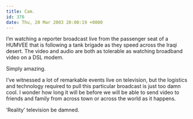 ```yaml
---
title: Cam.
id: 376
date: Thu, 20 Mar 2003 20:00:19 +0000
---
```


I’m watching a reporter broadcast live from the passenger seat of a <span class="caps">HUMVEE</span> that is following a tank brigade as they speed across the Iraqi desert. The video and audio are both as tolerable as watching broadband video on a <span class="caps">DSL</span> modem.  

Simply amazing.  

I’ve witnessed a lot of remarkable events live on television, but the logistics and technology required to pull this particular broadcast is just too damn cool. I wonder how long it will be before we will be able to send video to friends and family from across town or across the world as it happens.  

‘Reality’ television be damned.





